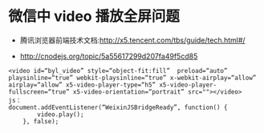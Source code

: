 # 微信中 video 播放全屏问题

* 腾讯浏览器前端技术文档:http://x5.tencent.com/tbs/guide/tech.html#/

* http://cnodejs.org/topic/5a55617299d207fa49f5cd85

```
<video id=“byl_video” style=“object-fit:fill”  preload=“auto” playsinline=“true” webkit-playsinline=“true” x-webkit-airplay=“allow” airplay=“allow” x5-video-player-type=“h5” x5-video-player-fullscreen=“true” x5-video-orientation=“portrait” src=""></video>
js：
document.addEventListener(“WeixinJSBridgeReady”, function() {
		video.play();
	}, false);
```
